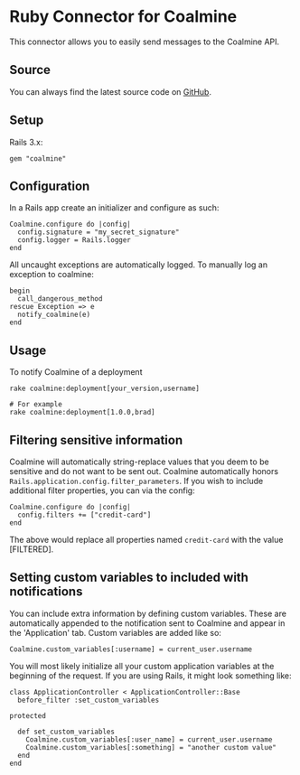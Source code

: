 Ruby Connector for Coalmine
===========================

This connector allows you to easily send messages to the Coalmine API.

Source
------

You can always find the latest source code on [GitHub](https://github.com/coalmine/coalmine_ruby).

Setup
-----

Rails 3.x:

    gem "coalmine"
    
Configuration
-------------

In a Rails app create an initializer and configure as such:

    Coalmine.configure do |config|
      config.signature = "my_secret_signature"
      config.logger = Rails.logger
    end

All uncaught exceptions are automatically logged. To manually log an exception to coalmine:

    begin
      call_dangerous_method
    rescue Exception => e
      notify_coalmine(e)
    end
    
Usage
-----

To notify Coalmine of a deployment

    rake coalmine:deployment[your_version,username]
    
    # For example
    rake coalmine:deployment[1.0.0,brad]
    
Filtering sensitive information
-------------------------------

Coalmine will automatically string-replace values that you deem to be sensitive and do not want to be sent out.
Coalmine automatically honors `Rails.application.config.filter_parameters`. If you wish to include additional filter properties, you can via the config:

    Coalmine.configure do |config|
      config.filters += ["credit-card"]
    end
    
The above would replace all properties named `credit-card` with the value [FILTERED].

## Setting custom variables to included with notifications

You can include extra information by defining custom variables. These are automatically appended to the notification sent to Coalmine and appear in the 'Application' tab. Custom variables are added like so:

    Coalmine.custom_variables[:username] = current_user.username
    
You will most likely initialize all your custom application variables at the beginning of the request. If you are using Rails, it might look something like:

    class ApplicationController < ApplicationController::Base
      before_filter :set_custom_variables
      
    protected
      
      def set_custom_variables
        Coalmine.custom_variables[:user_name] = current_user.username
        Coalmine.custom_variables[:something] = "another custom value"
      end
    end